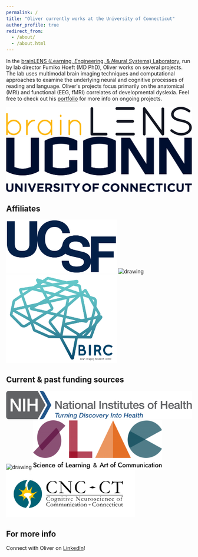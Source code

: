 ```yaml
---
permalink: /
title: "Oliver currently works at the University of Connecticut"
author_profile: true
redirect_from: 
  - /about/
  - /about.html
---
```


In the [brainLENS (*L*earning, *E*ngineering, & *N*eural *S*ystems) Laboratory](https://www.brainlens.org/), run by lab director Fumiko Hoeft (MD PhD), Oliver works on several projects. The lab uses multimodal brain imaging techniques and computational approaches to examine the underlying neural and cognitive processes of reading and language. Oliver's projects focus primarily on the anatomical (MRI) and functional (EEG, fMRI) correlates of developmental dyslexia. Feel free to check out his [portfolio](https://ohmlasnick.github.io/portfolio/) for more info on ongoing projects.

![ ](/images/UCSF-Brain_Lens_Logo_1_(white_bkg).png)
![ ](/images/uconn-wordmark-stacked-blue.png)

Affiliates
------
<img src="/images/ucsf-logo-dark-blue.png" alt="drawing" width="300"/> <img src="/images/haskins_logo.png" alt="drawing" width="400"/> <img src="/images/color_transparent.png" alt="drawing" width="300"/>


Current & past funding sources
------
<img src="/images/nih-logo-color.png" alt="drawing" width="550"/> <img src="/images/NSF_Official_logo_High_Res_1200ppi.png" alt="drawing" width="150"/>
<img src="/images/SLAC-logo.png" alt="drawing" width="350"/> <img src="/images/CNC-CT-logo.png" alt="drawing" width="350"/>

For more info
------

Connect with Oliver on [LinkedIn](https://www.linkedin.com/in/ohmlasnick/)!
